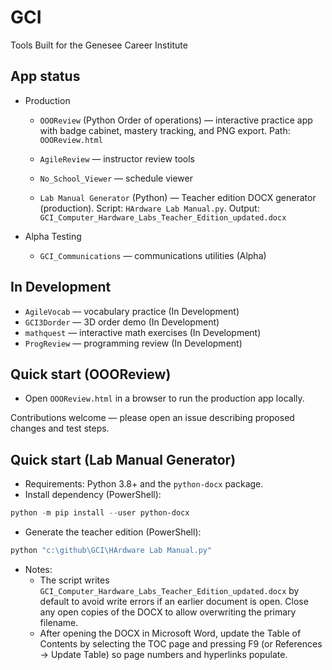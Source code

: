 # GCI

Tools Built for the Genesee Career Institute

## App status

- Production
  - `OOOReview` (Python Order of operations) — interactive practice app with badge cabinet, mastery tracking, and PNG export. Path: `OOOReview.html`
  - `AgileReview` — instructor review tools
  - `No_School_Viewer` — schedule viewer

  - `Lab Manual Generator` (Python) — Teacher edition DOCX generator (production). Script: `HArdware Lab Manual.py`. Output: `GCI_Computer_Hardware_Labs_Teacher_Edition_updated.docx`

- Alpha Testing
  - `GCI_Communications` — communications utilities (Alpha)
  
## In Development

- `AgileVocab` — vocabulary practice (In Development)
- `GCI3Dorder` — 3D order demo (In Development)
- `mathquest` — interactive math exercises (In Development)
- `ProgReview` — programming review (In Development)

## Quick start (OOOReview)

- Open `OOOReview.html` in a browser to run the production app locally.

Contributions welcome — please open an issue describing proposed changes and test steps.

## Quick start (Lab Manual Generator)

- Requirements: Python 3.8+ and the `python-docx` package.
- Install dependency (PowerShell):

```powershell
python -m pip install --user python-docx
```

- Generate the teacher edition (PowerShell):

```powershell
python "c:\github\GCI\HArdware Lab Manual.py"
```

- Notes:
  - The script writes `GCI_Computer_Hardware_Labs_Teacher_Edition_updated.docx` by default to avoid write errors if an earlier document is open. Close any open copies of the DOCX to allow overwriting the primary filename.
  - After opening the DOCX in Microsoft Word, update the Table of Contents by selecting the TOC page and pressing F9 (or References → Update Table) so page numbers and hyperlinks populate.
